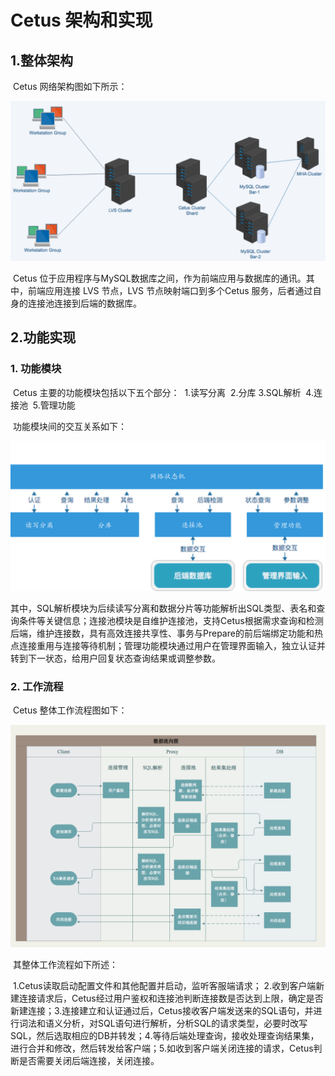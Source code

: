 # Cetus 架构和实现

## 1.整体架构

​	Cetus 网络架构图如下所示：

![Cetus 架构图](https://github.com/liuyanlei25/doc/blob/master/picture/Cetus_framwork.png)

​	Cetus 位于应用程序与MySQL数据库之间，作为前端应用与数据库的通讯。其中，前端应用连接 LVS 节点，LVS 节点映射端口到多个Cetus 服务，后者通过自身的连接池连接到后端的数据库。

## 2.功能实现

### 1. 功能模块

​	Cetus 主要的功能模块包括以下五个部分：
​	1.读写分离
​	2.分库
​	3.SQL解析
​	4.连接池
​	5.管理功能

​	功能模块间的交互关系如下：

![Cetus 功能模块关系图](https://github.com/liuyanlei25/doc/blob/master/picture/Cetus_module.png)

​	其中，SQL解析模块为后续读写分离和数据分片等功能解析出SQL类型、表名和查询条件等关键信息；连接池模块是自维护连接池，支持Cetus根据需求查询和检测后端，维护连接数，具有高效连接共享性、事务与Prepare的前后端绑定功能和热点连接重用与连接等待机制；管理功能模块通过用户在管理界面输入，独立认证并转到下一状态，给用户回复状态查询结果或调整参数。


### 2. 工作流程

​	Cetus 整体工作流程图如下：

![Cetus 整体工作流程图](https://github.com/liuyanlei25/doc/blob/master/picture/Cetus_dataflow.png)

​	其整体工作流程如下所述：

​	1.Cetus读取启动配置文件和其他配置并启动，监听客服端请求；
​	2.收到客户端新建连接请求后，Cetus经过用户鉴权和连接池判断连接数是否达到上限，确定是否新建连接；
​	3.连接建立和认证通过后，Cetus接收客户端发送来的SQL语句，并进行词法和语义分析，对SQL语句进行解析，分析SQL的请求类型，必要时改写SQL，然后选取相应的DB并转发；
​	4.等待后端处理查询，接收处理查询结果集，进行合并和修改，然后转发给客户端；
​	5.如收到客户端关闭连接的请求，Cetus判断是否需要关闭后端连接，关闭连接。

